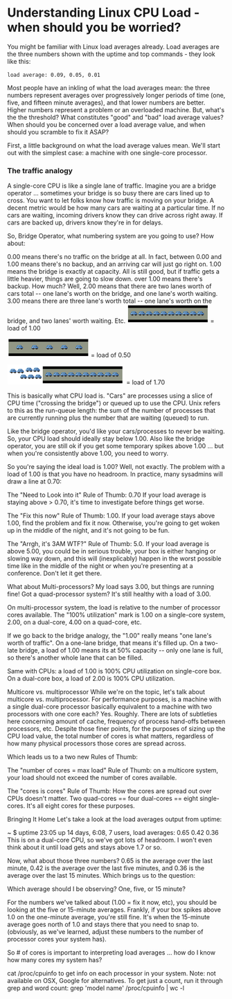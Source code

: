 # Understanding Linux CPU Load - when should you be worried?

You might be familiar with Linux load averages already. Load averages are the three numbers shown with the uptime and top commands - they look like this:
```
load average: 0.09, 0.05, 0.01
```

Most people have an inkling of what the load averages mean: the three numbers represent averages over progressively longer periods of time (one, five, and fifteen minute averages), and that lower numbers are better. Higher numbers represent a problem or an overloaded machine. But, what's the the threshold? What constitutes "good" and "bad" load average values? When should you be concerned over a load average value, and when should you scramble to fix it ASAP?

First, a little background on what the load average values mean. We'll start out with the simplest case: a machine with one single-core processor.

### The traffic analogy

A single-core CPU is like a single lane of traffic. Imagine you are a bridge operator ... sometimes your bridge is so busy there are cars lined up to cross. You want to let folks know how traffic is moving on your bridge. A decent metric would be how many cars are waiting at a particular time. If no cars are waiting, incoming drivers know they can drive across right away. If cars are backed up, drivers know they're in for delays.

So, Bridge Operator, what numbering system are you going to use? How about:

0.00 means there's no traffic on the bridge at all. In fact, between 0.00 and 1.00 means there's no backup, and an arriving car will just go right on.
1.00 means the bridge is exactly at capacity. All is still good, but if traffic gets a little heavier, things are going to slow down.
over 1.00 means there's backup. How much? Well, 2.00 means that there are two lanes worth of cars total -- one lane's worth on the bridge, and one lane's worth waiting. 3.00 means there are three lane's worth total -- one lane's worth on the bridge, and two lanes' worth waiting. Etc.
![](20090728-jek9ssauydsi19nbcja26tw8ju.png) = load of 1.00

![](20090728-c3278n4dj5t766u5mcjhwb2h57.png) = load of 0.50

![](20090728-89jd6aydgwd9j26in49h7y1n7g.png) = load of 1.70


This is basically what CPU load is. "Cars" are processes using a slice of CPU time ("crossing the bridge") or queued up to use the CPU. Unix refers to this as the run-queue length: the sum of the number of processes that are currently running plus the number that are waiting (queued) to run.

Like the bridge operator, you'd like your cars/processes to never be waiting. So, your CPU load should ideally stay below 1.00. Also like the bridge operator, you are still ok if you get some temporary spikes above 1.00 ... but when you're consistently above 1.00, you need to worry.

So you're saying the ideal load is 1.00?
Well, not exactly. The problem with a load of 1.00 is that you have no headroom. In practice, many sysadmins will draw a line at 0.70:

The "Need to Look into it" Rule of Thumb: 0.70 If your load average is staying above > 0.70, it's time to investigate before things get worse.

The "Fix this now" Rule of Thumb: 1.00. If your load average stays above 1.00, find the problem and fix it now. Otherwise, you're going to get woken up in the middle of the night, and it's not going to be fun.

The "Arrgh, it's 3AM WTF?" Rule of Thumb: 5.0. If your load average is above 5.00, you could be in serious trouble, your box is either hanging or slowing way down, and this will (inexplicably) happen in the worst possible time like in the middle of the night or when you're presenting at a conference. Don't let it get there.

What about Multi-processors? My load says 3.00, but things are running fine!
Got a quad-processor system? It's still healthy with a load of 3.00.

On multi-processor system, the load is relative to the number of processor cores available. The "100% utilization" mark is 1.00 on a single-core system, 2.00, on a dual-core, 4.00 on a quad-core, etc.

If we go back to the bridge analogy, the "1.00" really means "one lane's worth of traffic". On a one-lane bridge, that means it's filled up. On a two-late bridge, a load of 1.00 means its at 50% capacity -- only one lane is full, so there's another whole lane that can be filled.

Same with CPUs: a load of 1.00 is 100% CPU utilization on single-core box. On a dual-core box, a load of 2.00 is 100% CPU utilization.

Multicore vs. multiprocessor
While we're on the topic, let's talk about multicore vs. multiprocessor. For performance purposes, is a machine with a single dual-core processor basically equivalent to a machine with two processors with one core each? Yes. Roughly. There are lots of subtleties here concerning amount of cache, frequency of process hand-offs between processors, etc. Despite those finer points, for the purposes of sizing up the CPU load value, the total number of cores is what matters, regardless of how many physical processors those cores are spread across.

Which leads us to a two new Rules of Thumb:

The "number of cores = max load" Rule of Thumb: on a multicore system, your load should not exceed the number of cores available.

The "cores is cores" Rule of Thumb: How the cores are spread out over CPUs doesn't matter. Two quad-cores == four dual-cores == eight single-cores. It's all eight cores for these purposes.

Bringing It Home
Let's take a look at the load averages output from uptime:

~ $ uptime
23:05 up 14 days, 6:08, 7 users, load averages: 0.65 0.42 0.36
This is on a dual-core CPU, so we've got lots of headroom. I won't even think about it until load gets and stays above 1.7 or so.

Now, what about those three numbers? 0.65 is the average over the last minute, 0.42 is the average over the last five minutes, and 0.36 is the average over the last 15 minutes. Which brings us to the question:

Which average should I be observing? One, five, or 15 minute?

For the numbers we've talked about (1.00 = fix it now, etc), you should be looking at the five or 15-minute averages. Frankly, if your box spikes above 1.0 on the one-minute average, you're still fine. It's when the 15-minute average goes north of 1.0 and stays there that you need to snap to. (obviously, as we've learned, adjust these numbers to the number of processor cores your system has).

So # of cores is important to interpreting load averages ... how do I know how many cores my system has?

cat /proc/cpuinfo to get info on each processor in your system. Note: not available on OSX, Google for alternatives. To get just a count, run it through grep and word count: grep 'model name' /proc/cpuinfo | wc -l


